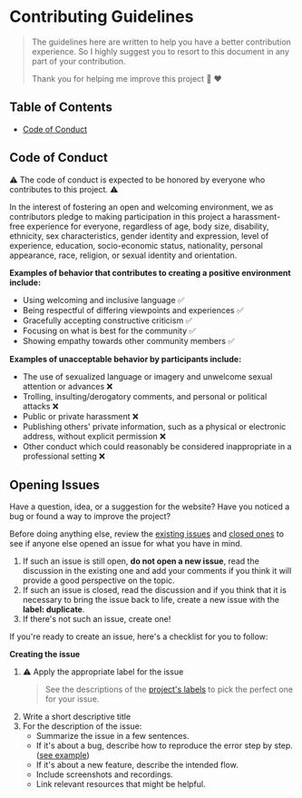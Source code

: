 # Contributing Guidelines

> The guidelines here are written to help you have a better contribution experience. So I highly suggest you to resort to this document in any part of your contribution.
>
> Thank you for helping me improve this project 🌱 ❤️

## Table of Contents
- [Code of Conduct](#code-of-conduct)

## Code of Conduct

⚠️ The code of conduct is expected to be honored by everyone who contributes to this project. ⚠️

In the interest of fostering an open and welcoming environment, we as contributors pledge to making participation in this project a harassment-free experience for everyone, regardless of age, body size, disability, ethnicity, sex characteristics, gender identity and expression, level of experience, education, socio-economic status, nationality, personal appearance, race, religion, or sexual identity and orientation.

**Examples of behavior that contributes to creating a positive environment include:**
* Using welcoming and inclusive language ✅
* Being respectful of differing viewpoints and experiences ✅
* Gracefully accepting constructive criticism ✅
* Focusing on what is best for the community ✅
* Showing empathy towards other community members ✅

**Examples of unacceptable behavior by participants include:**
* The use of sexualized language or imagery and unwelcome sexual attention or
 advances ❌
* Trolling, insulting/derogatory comments, and personal or political attacks ❌
* Public or private harassment ❌
* Publishing others' private information, such as a physical or electronic
 address, without explicit permission ❌
* Other conduct which could reasonably be considered inappropriate in a
 professional setting ❌

## Opening Issues

Have a question, idea, or a suggestion for the website? Have you noticed a bug or found a way to improve the project? 

Before doing anything else, review the [existing issues](https://github.com/brrkrmn/codeandline-frontend/issues) and [closed ones](https://github.com/brrkrmn/codeandline-frontend/issues?q=is%3Aissue+is%3Aclosed) to see if anyone else opened an issue for what you have in mind.
1. If such an issue is still open, **do not open a new issue**, read the discussion in the existing one and add your comments if you think it will provide a good perspective on the topic.
2. If such an issue is closed, read the discussion and if you think that it is necessary to bring the issue back to life, create a new issue with the **label: duplicate**.
3. If there's not such an issue, create one!
 
If you're ready to create an issue, here's a checklist for you to follow:

**Creating the issue**
1. ⚠️ Apply the appropriate label for the issue
   > See the descriptions of the [project's labels](https://github.com/brrkrmn/codeandline-frontend/labels) to pick the perfect one for your issue.
3. Write a short descriptive title
4. For the description of the issue:
   - Summarize the issue in a few sentences.
   - If it's about a bug, describe how to reproduce the error step by step. ([see example](https://github.com/unstructuredstudio/zubhub/issues/991))
   - If it's about a new feature, describe the intended flow.
   - Include screenshots and recordings.
   - Link relevant resources that might be helpful. 
